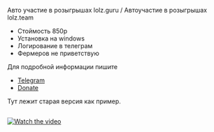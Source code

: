 Авто участие в розыгрышах lolz.guru / Автоучастие в розыгрышах lolz.team

- Стоймость 850р
- Установка на windows
- Логирование в телеграм
- Фермеров не приветствую


Для подробной информации пишите
- [Telegram](https://t.me/waslost)
- [Donate](https://qiwi.com/n/WASLOST)


Тут лежит старая версия как пример. 

## 
[![Watch the video](https://s8.gifyu.com/images/ezgif.com-gif-maker7ee5b05789d63b41.gif)](https://www.youtube.com/watch?v=5SVNAOAaebo)

